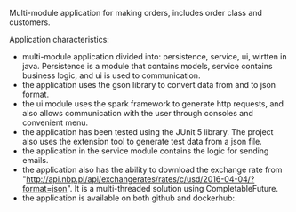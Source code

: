 Multi-module application for making orders, includes order class and customers.

Application characteristics:
- multi-module application divided into: persistence, service, ui, wirtten in java.
Persistence is a module that contains models, service contains business logic, and ui is used to communication.
- the application uses the gson library to convert data from and to json format.
- the ui module uses the spark framework to generate http requests, 
and also allows communication with the user through consoles and convenient menu.
- the application has been tested using the JUnit 5 library. 
The project also uses the extension tool to generate test data from a json file.
- the application in the service module contains the logic for sending emails.
- the application also has the ability to download the exchange rate from "http://api.nbp.pl/api/exchangerates/rates/c/usd/2016-04-04/?format=json". 
It is a multi-threaded solution using CompletableFuture.
- the application is available on both github and dockerhub:.